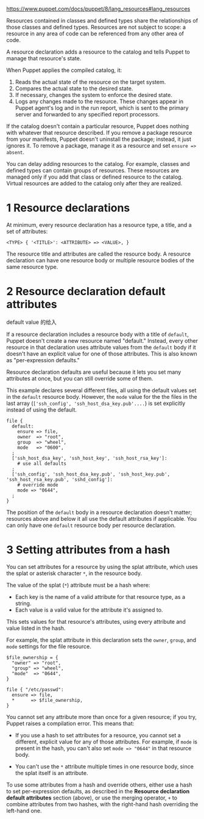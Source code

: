 
https://www.puppet.com/docs/puppet/8/lang_resources#lang_resources

Resources contained in classes and defined types share the relationships of those classes and defined types. Resources are not subject to scope: a resource in any area of code can be referenced from any other area of code.

A resource declaration adds a resource to the catalog and tells Puppet to manage that resource's state.

When Puppet applies the compiled catalog, it:
1. Reads the actual state of the resource on the target system.
2. Compares the actual state to the desired state.
3. If necessary, changes the system to enforce the desired state.
4. Logs any changes made to the resource. These changes appear in Puppet agent's log and in the run report, which is sent to the primary server and forwarded to any specified report processors.

If the catalog doesn't contain a particular resource, Puppet does nothing with whatever that resource described. If you remove a package resource from your manifests, Puppet doesn't uninstall the package; instead, it just ignores it. To remove a package, manage it as a resource and set `ensure => absent`.

You can delay adding resources to the catalog. For example, classes and defined types can contain groups of resources. These resources are managed only if you add that class or defined resource to the catalog. Virtual resources are added to the catalog only after they are realized.


# 1 Resource declarations

At minimum, every resource declaration has a resource type, a title, and a set of attributes:

```
<TYPE> { '<TITLE>': <ATTRIBUTE> => <VALUE>, }
```

The resource title and attributes are called the resource body. A resource declaration can have one resource body or multiple resource bodies of the same resource type.



# 2 Resource declaration default attributes

default value 的给入 

If a resource declaration includes a resource body with a title of `default`, Puppet doesn't create a new resource named "default." Instead, every other resource in that declaration uses attribute values from the `default` body if it doesn't have an explicit value for one of those attributes. This is also known as "per-expression defaults."

Resource declaration defaults are useful because it lets you set many attributes at once, but you can still override some of them.

This example declares several different files, all using the default values set in the `default` resource body. However, the `mode` value for the the files in the last array (`['ssh_config', 'ssh_host_dsa_key.pub'....`) is set explicitly instead of using the default.

```
file {
  default:
    ensure => file,
    owner  => "root",
    group  => "wheel",
    mode   => "0600",
  ;
  ['ssh_host_dsa_key', 'ssh_host_key', 'ssh_host_rsa_key']:
    # use all defaults
  ;
  ['ssh_config', 'ssh_host_dsa_key.pub', 'ssh_host_key.pub', 'ssh_host_rsa_key.pub', 'sshd_config']:
    # override mode
    mode => "0644",
  ;
}
```

The position of the `default` body in a resource declaration doesn't matter; resources above and below it all use the default attributes if applicable.  You can only have one `default` resource body per resource declaration.


# 3 Setting attributes from a hash

You can set attributes for a resource by using the splat attribute, which uses the splat or asterisk character `*`, in the resource body.

The value of the splat (`*`) attribute must be a hash where:
- Each key is the name of a valid attribute for that resource type, as a string.
- Each value is a valid value for the attribute it's assigned to.

This sets values for that resource's attributes, using every attribute and value listed in the hash.

For example, the splat attribute in this declaration sets the `owner`, `group`, and `mode` settings for the file resource.

```
$file_ownership = {
  "owner" => "root",
  "group" => "wheel",
  "mode"  => "0644",
}

file { "/etc/passwd":
  ensure => file,
  *      => $file_ownership,
}
```

You cannot set any attribute more than once for a given resource; if you try, Puppet raises a compilation error. This means that:

- If you use a hash to set attributes for a resource, you cannot set a different, explicit value for any of those attributes. For example, if `mode` is present in the hash, you can't also set `mode => "0644"` in that resource body.
    
- You can't use the `*` attribute multiple times in one resource body, since the splat itself is an attribute.
    

To use some attributes from a hash and override others, either use a hash to set per-expression defaults, as described in the **Resource declaration default attributes** section (above), or use the merging operator, `+` to combine attributes from two hashes, with the right-hand hash overriding the left-hand one.



